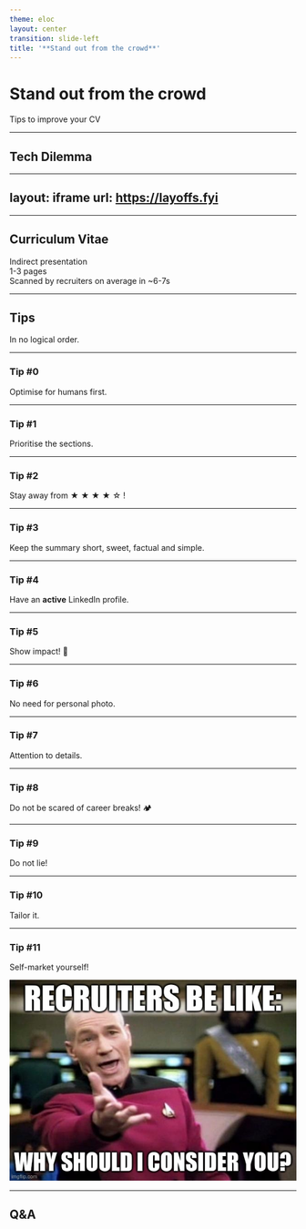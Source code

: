 ```yaml
---
theme: eloc
layout: center
transition: slide-left
title: '**Stand out from the crowd**'
---
```


# **Stand out from the crowd**

Tips to improve your CV

<!--
- Present myself
- Disclaimer
  - Not an exact science because of the human factor (imperfections in the system we built).
  - Not an expert. Based on personal experience. 
- Straight to the point. Not a time to bore you. Try my best to facilitate discussion (ask question).
- Show of hand: Students, Devs, others.
-->

---

## Tech Dilemma

<!--
What is that tech dilemma?
-->

---
layout: iframe
url: https://layoffs.fyi
---

<!--
- Since some time now companies are doing layoffs and the pool of unemployed devs has become quite large.
- Many of them with the stamps of their previous employement on their CV.
- Thus the importance of standing out of that crowd.
-->

---

## Curriculum Vitae

<div v-click>Indirect presentation</div>
<div v-click>1-3 pages</div>
<div v-click>Scanned by recruiters on average in ~6-7s</div>

<!-- <a v-click href="cv.pdf" target="_blank">Example</a> -->

<!--
This part is just to bring everybody up to speed aka find some common ground.
-->

---

## Tips

In no logical order.

<!--
While those tips work great for local companies, they are geared towards the global market (that's where most of my testing has been done).
-->

---

### Tip #0

Optimise for humans first.

<!--
Always remember it will be read by humans. Specially speedreaders.
- Proper font styles and text heirarchy.
- Great constrast ratio. (No fancy background and colors)
- Sensible spacing and indentation.
- Be consistent.

Overall, keep the design simple!
-->

---

### Tip #1

Prioritise the sections.

<!--
Most modern languages read from left to right and top to bottom. Priority should follow that order. (incl. sub-sections)

Example of an order: Personal Information, Experiences, Projects, Contributions, Awards, Certifications, Educations and Interests.
-->

---

### Tip #2

Stay away from ★ ★ ★ ★ ☆ !

<!--
Star rating skills/talents aka infographics might be tempting but in fact it is very confusing and opened to too many interpretations.

Ideally lose the skill section. Add the skills under the relevant jobs and/or projects.
-->

---

### Tip #3

Keep the summary short, sweet, factual and simple.

<!--
No need to repeat ourselves in the "Personal Information" section. No need to go into much details: that's the purpose of the other sections.

Use it to set the tone.
-->

---

### Tip #4

Have an **active** LinkedIn profile.

<!--
Not every information will fit into our CV.

Also networking on LinkedIn can reap some unexpected benefits.
-->

---

### Tip #5

Show impact! 💪

<!--
Every contribution we make should have a positive impact on the company. Afterall that's what we are employed for.
The customers do not care about the programming languages, libraries, frameworks or architectures we use.

The description under each job in the "Experiences" section is a great place to highlight those with **numbers** and **percentages**.

Use bullet points and action words (built, developed, created)!
-->

---

### Tip #6

No need for personal photo.

<!--
Some companies pride themselves in being inclusive (m/f/d) and might be turned off with applications that include a personal photo.

While this rule varies from company to company and country to country, it is safest to leave the personal photo out.
-->

---

### Tip #7

Attention to details.

<!--
Proof-read, proof-read, proof-read, proof-read, proof-read!
-->

---

### Tip #8

Do not be scared of career breaks! 🏕️

<!--
We are humans and career breaks are natural. Mention them along with how they helped.
-->

---

### Tip #9

Do not lie!

<!--
"Fake it until you make it" will backfire for sure during the interview process. Seasoned interviewers see through that easily.

Be authentic!
-->

---

### Tip #10

Tailor it.

<!--
Stay away from general purpose CV. Tailor it to match the industry or sub-field you are in.
-->

---

### Tip #11

Self-market yourself!

![why you?](meme-why-you.jpg)

<!--
Sometimes we are too humble and do not put ourselves in the best light.

Understanding our strengths and weaknesses will help in putting our best self foward without coming out as arrogant but confident.

What are you bringing to the table? Why you and not the other X applicants?
-->

---

## Q&A
